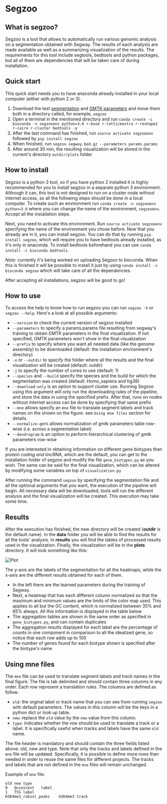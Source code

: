 # Segzoo

## What is segzoo?

Segzoo is a tool that allows to automatically run various genomic analysis on a segmentation obtained with Segway.
The results of each analysis are made available as well as a summarizing visualization of the results.
The requirements for this tool include segtools, bedtools and python packages, but all of them are dependencies that will be taken care of during installation.

## Quick start

This quick start needs you to have anaconda already installed in your local computer (either with python 2 or 3).

1. Download the test [segmentation](https://segway.hoffmanlab.org/2018/protocol/trackhub/hg38/segway.bed.gz) and [GMTK parameters](https://segway.hoffmanlab.org/2018/protocol/params/params.params) and move them both in a directory called, for example, `segzoo`
2. Open a terminal in the mentioned directory and run `conda create -c bioconda -n segzooenv python=3.6 r-base r-latticeextra r-reshape2 r-cairo r-cluster bedtools -y`
3. After the last command has finished, run `source activate segzooenv` followed by `pip install segzoo`
4. When finished, run `segzoo segway.bed.gz --parameters params.params`
5. After around 30 min, the resulting visualization will be stored in the current's directory `outdir/plots` folder


## How to install

Segzoo is a python 3 tool, so if you have python 2 installed it is highly recommended for you to install segzoo in a separate python 3 environment.
Although it can, this tool is not designed to run on a cluster node without internet access, so all the following steps should be done in a local computer.
To create such an environment run `conda create -n segzooenv python=3.6` where you can change the name of the environment, `segzooenv`.
Accept all the installation steps.

Next, you need to activate this environment. Run `source activate segzooenv` specifying the name of the environment you chose before.
Now that you already are in it, you can install segzoo. You can do that by running `pip install segzoo`,
which will require you to have bedtools already installed, as it's only in anaconda.
To install bedtools beforehand you can use `conda install -c bioconda bedtools`.

*Note*: currently it's being worked on uploading Segzoo to bioconda.
When this is finished it will be possible to install it just by using `conda install -c bioconda segzoo` which will take care of all the dependencies.

After accepting all installations, segzoo will be good to go!

## How to use

To access the help to know how to run segzoo you can run `segzoo -h` or `segzoo --help`. Here's a look at all possible arguments:

- `--version` to check the current version of segzoo installed
- `--parameters` to specify a params.params file resulting from segway's training to obtain GMTK parameters in the final visualization. If not specified, GMTK parameters won't show in the final visualization
- `--prefix` to specify where you want all needed data (like the genome assembly) to be downloaded (default: the installation environment's directory)
- `-o` or `--outdir` to specify the folder where all the results and the final visualization will be created (default: outdir)
- `-j` to specify the number of cores to use (default: 1)
- `--species` and `--build` specify the species and the build for which the segmentation was created (default: Homo_sapiens and hg38)
- `--download-only` is an option to support cluster use. Running Segzoo using this argument will only run the downloading rules of the pipeline, and store the data in using the specified prefix. After that, runs on nodes without internet access can be done by specifying that same prefix
- `--mne` allows specify an `mne` file to translate segment labels and track names on the shown
 on the figure. see `Using mne files` section for details.
- `--normalize-gmtk` allows normalization of gmtk parameters table row-wise (i.e. across a segmentation label)
- `--dendrogram` is an option to perform hierarchical clustering of gmtk parameters row-wise

If you are interested in obtaining information on different gene biotypes than *protein coding and lincRNA*, which are the default,
you can get to the installation folder of segzoo and modify the file `gene_biotypes.py` as you wish.
The same can be said for the final visualization, which can be altered by modifying some variables on top of `visualization.py`

After running the command `segzoo` by specifying the segmentation file and all the optional arguments that you want, the execution of the pipeline will begin.
All necessary data will be downloaded, tools will run the different analysis and the final visualization will be created. This execution may take some time.

## Results

After the execution has finished, the new directory will be created (**outdir** is the default name).
In the **data** folder you will be able to find the results for all the tools' analysis.
In **results** you will find the tables of processed results used in the visualization.
Finally, the visualization will be in the **plots** directory. It will look something like this:

![Plot](https://bitbucket.org/hoffmanlab/segzoo/raw/default/plots/plot.png)

The y-axis are the labels of the segmentation for all the heatmaps, while the x-axis are the different results obtained for each of them.

- In the left there are the learned parameters during the training of Segway.
- Next, a heatmap that has each different column normalized so that the maximum and minimum values are the limits of the color map used.
This applies to all but the GC content, which is normalized between 35% and 65% always. All this information is displayed in the table below
- The aggregation tables are shown in the same order as specified in `gene_biotypes.py`, and can contain duplicates
- The aggregation results displayed for each label are the percentage of counts in one component in comparison to all the idealized gene, so notice that each row adds up to 100
- The number of genes found for each biotype shown is specified after the biotype's name

## Using mne files

The `mne` file can be used to translate segment labels and track names in the final figure.
The file is tab delimited and should contain three columns in any order. Each row represent a translation rules. The columns are defined as follow:
- `old`: the orginal label or track name that you can see from running `segzoo` with default parameters. The values in this column will be the keys in a python dict or look up table. 
- `new`: replace the `old` value by the `new` value from this column. 
- `type`: indicates whether the row should be used to translate a track or a label. It is specifically useful when tracks and labels have the same `old` name.

The file header is mandatory and should contain the three fields listed above: old, new and type.
Note that only the tracks and labels defined in the `mne` file will be updated. Specifically, it is possible to define more rows than needed in order to reuse the same files for different projects. The tracks and labels that are not defined in the `mne` files will remain unchanged.

Example of `mne` file:

```csv
old	new	type
0	Quiescent	label
1	TSS	label
H3K4me3_robust_peaks	H3K4me3	track
```